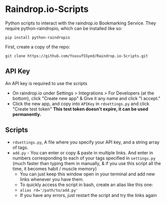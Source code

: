 # Raindrop.io-Scripts
Python scripts to interact with the raindrop.io Bookmarking Service. They require python-raindropio, which can be installed like so:

    pip install python-raindropio
First, create a copy of the repo:

    git clone https://github.com/YousufSSyed/Raindrop.io-Scripts.git

## API Key
An API key is required to use the scripts
* On raindrop.io under Settings > Integrations > For Developers (at the bottom), click "Create new app" & Give it any name and click "I accept."
* Click the new app, and copy into `APIKey` in `rdsettings.py` and click "Create test token" **This test token doesn't expire, it can be used permanently.**

## Scripts
* `rdsettings.py`, A file where you specify your API key, and a string array of tags.
* `add.py` - You can enter or copy & paste in multiple links. And enter in numbers corresponding to each of your tags specified in `settings.py` (much faster than typing them in manually, & if you use this script all the time, it becomes habit / muscle memory)
	* You can just keep this window open in your terminal and add new links whenever you have them.
	* To quickly access the script in bash, create an alias like this one:
	* `alias rd='/path/to/add.py'`
	* If you have any errors, just restart the script and try the links again
